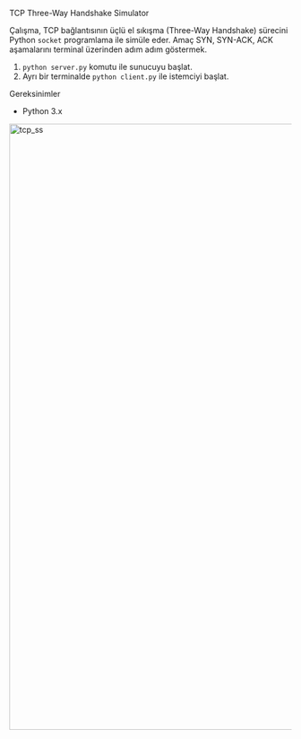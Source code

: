 TCP Three-Way Handshake Simulator

Çalışma, TCP bağlantısının üçlü el sıkışma (Three-Way Handshake) sürecini Python `socket` programlama ile simüle eder. Amaç SYN, SYN-ACK, ACK aşamalarını terminal üzerinden adım adım göstermek.

1. `python server.py` komutu ile sunucuyu başlat.
2. Ayrı bir terminalde `python client.py` ile istemciyi başlat.

Gereksinimler
- Python 3.x

<img width="1920" height="1080" alt="tcp_ss" src="https://github.com/user-attachments/assets/d392014a-1759-4fa9-a4b0-cc01254b4b4b" />


